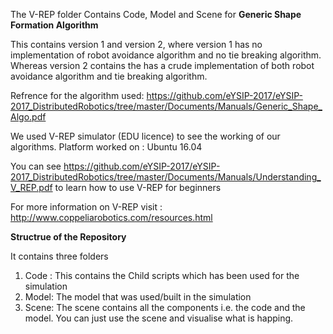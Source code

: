 The V-REP folder Contains Code, Model and Scene for __Generic Shape Formation Algorithm__

This contains version 1 and version 2, where version 1 has no implementation of robot avoidance algorithm and no tie breaking algorithm. Whereas version 2 contains the has a crude implementation of both robot avoidance algorithm and tie breaking algorithm. 

Refrence for the algorithm used: https://github.com/eYSIP-2017/eYSIP-2017_DistributedRobotics/tree/master/Documents/Manuals/Generic_Shape_Algo.pdf

We used V-REP simulator (EDU licence) to see the working of our algorithms.
Platform worked on : Ubuntu 16.04 

You can see https://github.com/eYSIP-2017/eYSIP-2017_DistributedRobotics/tree/master/Documents/Manuals/Understanding_V_REP.pdf to learn how to use V-REP for beginners

For more information on V-REP visit : http://www.coppeliarobotics.com/resources.html

__Structrue of the Repository__

It contains three folders
1) Code : This contains the Child scripts which has been used for the simulation
2) Model: The model that was used/built in the simulation
3) Scene: The scene contains all the components i.e. the code and the model. You can just use the scene and visualise what is happing.
